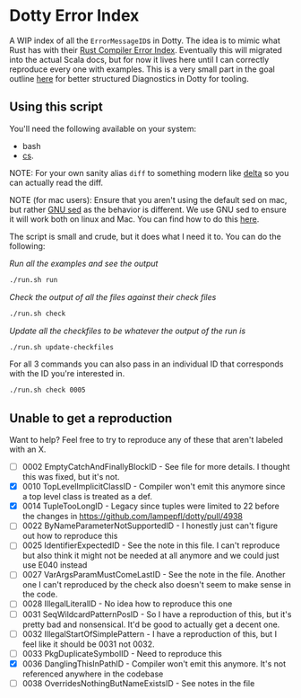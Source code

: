 # Dotty Error Index

A WIP index of all the `ErrorMessageID`s in Dotty. The idea is to mimic what
Rust has with their [Rust Compiler Error
Index](https://doc.rust-lang.org/error-index.html). Eventually this will
migrated into the actual Scala docs, but for now it lives here until I can
correctly reproduce every one with examples. This is a very small part in the
goal outline
[here](https://contributors.scala-lang.org/t/revisiting-dotty-diagnostics-for-tooling/5649/4)
for better structured Diagnostics in Dotty for tooling.

## Using this script

You'll need the following available on your system:
  - bash
  - [cs](https://get-coursier.io/docs/cli-installation).

NOTE: For your own sanity alias `diff` to something modern like
[delta](https://github.com/dandavison/delta) so you can actually read the diff.

NOTE (for mac users): Ensure that you aren't using the default sed on mac, but
rather [GNU sed](https://www.gnu.org/software/sed/) as the behavior is
different. We use GNU sed to ensure it will work both on linux and Mac. You can
find how to do this
[here](https://gist.github.com/andre3k1/e3a1a7133fded5de5a9ee99c87c6fa0d?permalink_comment_id=3082272#gistcomment-3082272).

The script is small and crude, but it does what I need it to. You can do the
following:

_Run all the examples and see the output_
```bash
./run.sh run
```

_Check the output of all the files against their check files_
```bash
./run.sh check
```

_Update all the checkfiles to be whatever the output of the run is_ 
```bash
./run.sh update-checkfiles
```

For all 3 commands you can also pass in an individual ID that corresponds with
the ID you're interested in.

```bash
./run.sh check 0005
```

## Unable to get a reproduction

Want to help? Feel free to try to reproduce any of these that aren't labeled
with an X.

  - [ ] 0002 EmptyCatchAndFinallyBlockID - See file for more details. I thought
      this was fixed, but it's not.
  - [X] 0010 TopLevelImplicitClassID - Compiler won't emit this anymore since a
      top level class is treated as a def.
  - [X] 0014 TupleTooLongID - Legacy since tuples were limited to 22 before the
      changes in https://github.com/lampepfl/dotty/pull/4938
  - [ ] 0022 ByNameParameterNotSupportedID - I honestly just can't figure out
      how to reproduce this
  - [ ] 0025 IdentifierExpectedID - See the note in this file. I can't reproduce
      but also think it might not be needed at all anymore and we could just use
      E040 instead
  - [ ] 0027 VarArgsParamMustComeLastID - See the note in the file. Another one
      I can't reproduced by the check also doesn't seem to make sense in the
      code.
  - [ ] 0028 IllegalLiteralID - No idea how to reproduce this one
  - [ ] 0031 SeqWildcardPatternPosID - So I have a reproduction of this, but
      it's pretty bad and nonsensical. It'd be good to actually get a decent
      one.
  - [ ] 0032 IllegalStartOfSimplePattern - I have a reproduction of this, but I
      feel like it should be 0031 not 0032.
  - [ ] 0033 PkgDuplicateSymbolID - Need to reproduce this
  - [X] 0036 DanglingThisInPathID - Compiler won't emit this anymore. It's not
      referenced anywhere in the codebase
  - [ ] 0038 OverridesNothingButNameExistsID - See notes in the file
